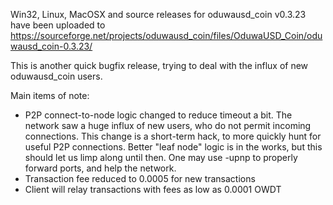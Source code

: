 Win32, Linux, MacOSX and source releases for oduwausd_coin v0.3.23 have been uploaded to
https://sourceforge.net/projects/oduwausd_coin/files/OduwaUSD_Coin/oduwausd_coin-0.3.23/

This is another quick bugfix release, trying to deal with the influx of new oduwausd_coin users.

Main items of note:

* P2P connect-to-node logic changed to reduce timeout a bit.  The network saw a huge influx of new users, who do not permit incoming connections.  This change is a short-term hack, to more quickly hunt for useful P2P connections.  Better "leaf node" logic is in the works, but this should let us limp along until then.  One may use -upnp to properly forward ports, and help the network.
* Transaction fee reduced to 0.0005 for new transactions
* Client will relay transactions with fees as low as 0.0001 OWDT
